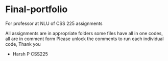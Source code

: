 # Final-portfolio
For professor at NLU of CSS 225 assignments

All assignments are in appropriate folders
some files have all in one codes, all are in comment form
Please unlock the comments to run each individual code, Thank you

- Harsh P
CSS225
